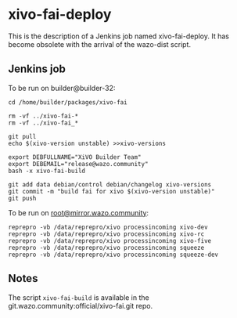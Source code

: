 xivo-fai-deploy
===============

This is the description of a Jenkins job named xivo-fai-deploy. It has become
obsolete with the arrival of the wazo-dist script.

Jenkins job
-----------

To be run on builder@builder-32:

```
cd /home/builder/packages/xivo-fai

rm -vf ../xivo-fai-*
rm -vf ../xivo-fai_*

git pull
echo $(xivo-version unstable) >>xivo-versions

export DEBFULLNAME="XiVO Builder Team"
export DEBEMAIL="release@wazo.community"
bash -x xivo-fai-build

git add data debian/control debian/changelog xivo-versions
git commit -m "build fai for xivo $(xivo-version unstable)"
git push
```

To be run on root@mirror.wazo.community:

```
reprepro -vb /data/reprepro/xivo processincoming xivo-dev
reprepro -vb /data/reprepro/xivo processincoming xivo-rc
reprepro -vb /data/reprepro/xivo processincoming xivo-five
reprepro -vb /data/reprepro/xivo processincoming squeeze
reprepro -vb /data/reprepro/xivo processincoming squeeze-dev
```

Notes
-----

The script ``xivo-fai-build`` is available in the
git.wazo.community:official/xivo-fai.git repo.
